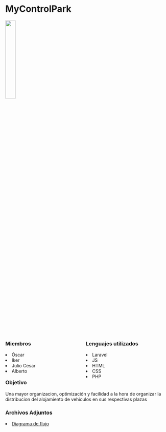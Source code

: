 <h1>MyControlPark</h1>
<img src="https://cdn.discordapp.com/attachments/1232377425753538630/1232385869181223054/logo.png?ex=663b1087&is=6639bf07&hm=5fb3b6108dd39195dfeacde3e65d98b614a01749bd7baf81cd6a62ac5909b1ed&" style="width: 25%;">
<div style="width: 100%;">
    <div style="width: 50%; float: left;">
        <h3>Miembros</h3>
        <li>Óscar</li>
        <li>Iker</li>
        <li>Julio Cesar</li>
        <li>Alberto</li>
    </div>
    <div style="width: 50%; float: left;">
        <h3>Lenguajes utilizados</h3>
            <li>Laravel</li>
            <li>JS</li>
            <li>HTML</li>
            <li>CSS</li>
            <li>PHP</li>
    </div>
</div>
<div>
    <h3>Objetivo</h3>
    <p>Una mayor organizacion, optimización y facilidad a la hora de organizar la distribucion del alojamiento de vehiculos en sus respectivas plazas</p>
</div>
<div>
    <h3>Archivos Adjuntos</h3>
    <li><a href="https://fje-my.sharepoint.com/:b:/g/personal/100006620_joan23_fje_edu1/ETgzvTdIQqZOiHgsr-06q_IBCbwr2FY7xqJCR5Uy1tQj1g?e=OgQZ7P">Diagrama de flujo</a></li>
</div>

